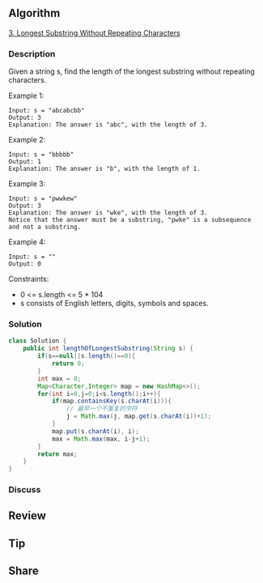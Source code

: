 ## Algorithm

[3. Longest Substring Without Repeating Characters](https://leetcode.com/problems/longest-substring-without-repeating-characters/)

### Description

Given a string s, find the length of the longest substring without repeating characters.


Example 1:

```
Input: s = "abcabcbb"
Output: 3
Explanation: The answer is "abc", with the length of 3.
```


Example 2:

```
Input: s = "bbbbb"
Output: 1
Explanation: The answer is "b", with the length of 1.
```

Example 3:

```
Input: s = "pwwkew"
Output: 3
Explanation: The answer is "wke", with the length of 3.
Notice that the answer must be a substring, "pwke" is a subsequence and not a substring.
```

Example 4:

```
Input: s = ""
Output: 0
```

Constraints:

- 0 <= s.length <= 5 * 104
- s consists of English letters, digits, symbols and spaces.


### Solution

```java
class Solution {
    public int lengthOfLongestSubstring(String s) {
        if(s==null||s.length()==0){
            return 0;
        }
        int max = 0;
        Map<Character,Integer> map = new HashMap<>();
        for(int i=0,j=0;i<s.length();i++){
            if(map.containsKey(s.charAt(i))){
                // 最早一个不重复的字符
                j = Math.max(j, map.get(s.charAt(i))+1);
            }
            map.put(s.charAt(i), i);
            max = Math.max(max, i-j+1);
        }
        return max;
    }
}
```

### Discuss

## Review


## Tip


## Share
